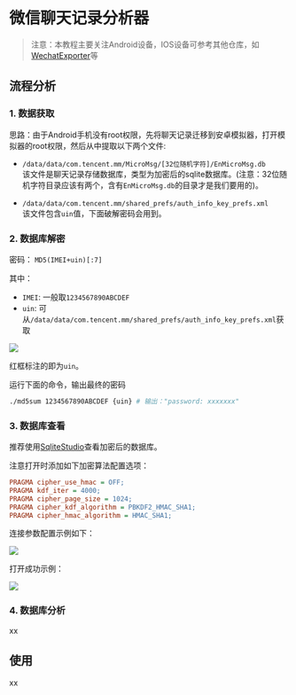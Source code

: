 # 微信聊天记录分析器
> 注意：本教程主要关注Android设备，IOS设备可参考其他仓库，如[WechatExporter](https://github.com/BlueMatthew/WechatExporter)等

## 流程分析
### 1. 数据获取  

思路：由于Android手机没有root权限，先将聊天记录迁移到安卓模拟器，打开模拟器的root权限，然后从中提取以下两个文件:
- `/data/data/com.tencent.mm/MicroMsg/[32位随机字符]/EnMicroMsg.db`  
该文件是聊天记录存储数据库，类型为加密后的sqlite数据库。(注意：32位随机字符目录应该有两个，含有`EnMicroMsg.db`的目录才是我们要用的)。

- `/data/data/com.tencent.mm/shared_prefs/auth_info_key_prefs.xml`  
该文件包含`uin`值，下面破解密码会用到。

### 2. 数据库解密  

密码： `MD5(IMEI+uin)[:7]`

其中：
- `IMEI`: 一般取`1234567890ABCDEF`
- `uin`: 可从`/data/data/com.tencent.mm/shared_prefs/auth_info_key_prefs.xml`获取

![](https://minio.kevin2li.top/image-bed/202305150914913.png)

红框标注的即为`uin`。

运行下面的命令，输出最终的密码
```bash
./md5sum 1234567890ABCDEF {uin} # 输出："password: xxxxxxx"
```

### 3. 数据库查看

推荐使用[SqliteStudio](https://github.com/pawelsalawa/sqlitestudio/releases)查看加密后的数据库。

注意打开时添加如下加密算法配置选项：
```ini
PRAGMA cipher_use_hmac = OFF;
PRAGMA kdf_iter = 4000;
PRAGMA cipher_page_size = 1024;
PRAGMA cipher_kdf_algorithm = PBKDF2_HMAC_SHA1;
PRAGMA cipher_hmac_algorithm = HMAC_SHA1;
```

连接参数配置示例如下：

![](https://minio.kevin2li.top/image-bed/202305150926241.png)

打开成功示例：

![](https://minio.kevin2li.top/image-bed/202305150927750.png)
### 4. 数据库分析
xx

## 使用

xx